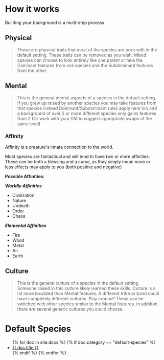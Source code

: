 # How it works

Building your background is a multi-step process 

## Physical
> These are physical traits that most of the species are born with in the default setting. 
> These traits can be removed as you wish.
> Mixed species can choose to look entirely like one parent or take the Dominant features from one species and the Subdominant features from the other
 
## Mental
> This is the general mental aspects of a species in the default setting. If you grew up raised by another species you may take features from that species instead
> Dominant/Subdominant rules apply here too and a background of over 3 or more different species only gains features from 2 (Or work with your DM to suggest appropriate swaps of the same level)

### Affinity
Affinity is a creature's innate connection to the world.

Most species are fantastical and will tend to have two or more affinities.
These can be both a blessing and a curse, as they simply mean more or less effects may apply to you (both positive and negative)

**Possible Affinities:**

***Worldly Affinities***
- Civilization 
- Nature
- Undeath
- Order
- Chaos

***Elemental Affinities***
- Fire
- Wood
- Metal
- Air
- Earth



## Culture
> This is the general culture of a species in the default setting. Someone raised in this culture likely learned these skills.
> Culture is a lot more localized than Mental features. A different tribe or band could have completely different cultures. Play around?
> These can be switched with other species similar to the Mental features. In addition, there are several generic cultures you could choose.



# Default Species
<ul>
    {% for doc in site.docs %}
      {% if doc.category == "default-species" %}
        <li><a href="{{ doc.url }}">{{ doc.title }}</a></li>
      {% endif %}
    {% endfor %}
</ul>
